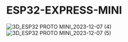 # ESP32-EXPRESS-MINI

![3D_ESP32 PROTO MINI_2023-12-07 (4)](https://github.com/microrobotics/ESP32-EXPRESS-MINI/assets/4562957/f0a0b483-5645-40b4-9e7c-6e4cdec06ece)
![3D_ESP32 PROTO MINI_2023-12-07 (5)](https://github.com/microrobotics/ESP32-EXPRESS-MINI/assets/4562957/3938111a-f578-4d98-940f-b6724ba1868c)
